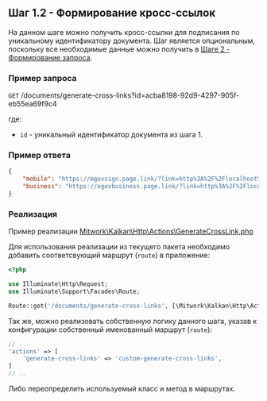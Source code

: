 ## Шаг 1.2 - Формирование кросс-ссылок

На данном шаге можно получить кросс-ссылки для подписания по уникальному идентификатору документа. Шаг является опциональным, поскольку все
необходимые данные можно получить в [Шаге 2 - Формирование запроса](STEP_20_STORE_REQUEST.md).

### Пример запроса

`GET` /documents/generate-cross-links?id=acba8198-92d9-4297-905f-eb55ea69f9c4

где:

 - `id` - уникальный идентификатор документа из шага 1.

### Пример ответа

```json
{
    "mobile": "https://mgovsign.page.link/?link=http%3A%2F%2Flocalhost%2Fdocuments%2Fgenerate-link%3Fexpires%3D1697428841%26id%3D134372667717125%26signature%3D388119f23e5cdec7e7c7a58476b3aa7953ec5bb2f6c9b47b411e08222ee5e9eb&isi=1476128386&ibi=kz.egov.mobile&apn=kz.mobile.mgov",
    "business": "https://egovbusiness.page.link/?link=http%3A%2F%2Flocalhost%2Fdocuments%2Fgenerate-link%3Fexpires%3D1697428841%26id%3D134372667717125%26signature%3D388119f23e5cdec7e7c7a58476b3aa7953ec5bb2f6c9b47b411e08222ee5e9eb&isi=1597880144&ibi=kz.mobile.mgov.business&apn=kz.mobile.mgov.business"
}
```

### Реализация

Пример реализации [Mitwork\Kalkan\Http\Actions\GenerateCrossLink,php](../src/Http/Actions/GenerateCrossLink.php)

Для использования реализации из текущего пакета необходимо добавить соответсвующий маршрут (`route`) в приложение:

```php
<?php

use Illuminate\Http\Request;
use Illuminate\Support\Facades\Route;

Route::get('/documents/generate-cross-links', [\Mitwork\Kalkan\Http\Actions\GenerateCrossLink::class, 'generate'])->name(config('kalkan.actions.generate-cross-links'));
```

Так же, можно реализовать собственную логику данного шага, указав к конфигурации собственный именованный маршрут (`route`):

```php
// ...
'actions' => [
    'generate-cross-links' => 'custom-generate-cross-links',
]
// ..
```

Либо переопределить используемый класс и метод в маршрутах.
